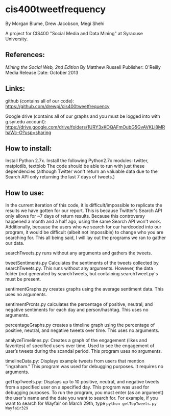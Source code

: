 # cis400tweetfrequency
By Morgan Blume, Drew Jacobson, Megi Shehi

A project for CIS400 "Social Media and Data Mining" at Syracuse University.

## References:
*Mining the Social Web, 2nd Edition*
By Matthew Russell
Publisher: O'Reilly Media
Release Date: October 2013


## Links:
github (contains all of our code): https://github.com/drewpj/cis400tweetfrequency

Google drive (contains all of our graphs and you must be logged into with g.syr.edu account): https://drive.google.com/drive/folders/1URY3xKOQAFmOubG5GvAVKLi8MRhaWc-O?usp=sharing

## How to install:
Install Python 2.7x. 
Install the following Python2.7x modules: twitter, matplotlib, textblob
The code should be able to run with just these dependencies (although Twitter won't return an valuable data due to the Search API only returning the last 7 days of tweets.)

## How to use:
In the current iteration of this code, it is difficult/impossible to replicate the results we have gotten for our report. This is because Twitter's Search API only allows for ~7 days of return results. Because this controversy happened a month and a half ago, using the same Search API won't work. Additionally, because the users who we search for our hardcoded into our program, it would be difficult (albeit not impossible) to change who you are searching for. 
This all being said, I will lay out the programs we ran to gather our data.

searchTweets.py runs without any arguments and gathers the tweets.

tweetSentiments.py Calculates the sentiments of the tweets collected by searchTweets.py. This runs without any arguments. However, the data folder (not generated by searchTweets, but containing searchTweet.py's must be present. 

sentimentGraphs.py creates graphs using the average sentiment data. This uses no arguments.

sentimentPrcnts.py calculates the percentage of positive, neutral, and negative sentiments for each day and person/hashtag. This uses no arguments.

percentageGraphs.py creates a timeline graph using the percentage of positive, neutral, and negative tweets over time. This uses no arguments.

analyzeTimelines.py: Creates a graph of the engagement (likes and favorites) of specified users over time. Used to see the engagement of user’s tweets during the scandal period. This program uses no arguments.

timelineData.py: Displays example tweets from users that mention “ingraham.” This program was used for debugging purposes. It requires no arguments.

getTopTweets.py: Displays up to 10 positive, neutral, and negative tweets from a specified user on a specified day. This program was used for debugging purposes. To run the program, you must enter (as an argument) the user's name and the date you want to search for. For example, if you want to search for Wayfair on March 29th, type `python getTopTweets.py Wayfair329`
